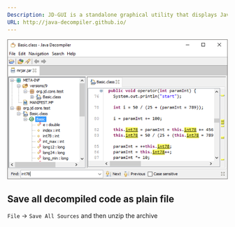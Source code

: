 ```yaml
---
Description: JD-GUI is a standalone graphical utility that displays Java source codes of “.class” files. You can browse the reconstructed source code with the JD-GUI for instant access to methods and fields.
URL: http://java-decompiler.github.io/
---
```


![](../../zzz_res/attachments/jd-gui.png)

## Save all decompiled code as plain file

`File` → `Save All Sources` and then unzip the archive